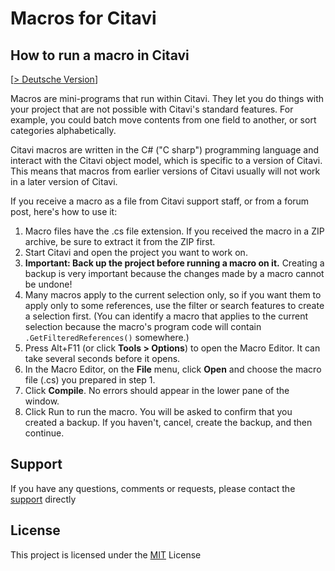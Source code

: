 # Macros for Citavi

## How to run a macro in Citavi
[[> Deutsche Version](readme.de.md)]

Macros are mini-programs that run within Citavi. They let you do things with your project that are not possible with Citavi's standard features. For example, you could batch move contents from one field to another, or sort categories alphabetically.

Citavi macros are written in the C# ("C sharp") programming language and interact with the Citavi object model, which is specific to a version of Citavi. This means that macros from earlier versions of Citavi usually will not work in a later version of Citavi.

If you receive a macro as a file from Citavi support staff, or from a forum post, here's how to use it:

1. Macro files have the .cs file extension. If you received the macro in a ZIP archive, be sure to extract it from the ZIP first.
1. Start Citavi and open the project you want to work on.
1. **Important: Back up the project before running a macro on it.**  Creating a backup is very important because the changes made by a macro cannot be undone!
1. Many macros apply to the current selection only, so if you want them to apply only to some references, use the filter or search features to create a selection first. (You can identify a macro that applies to the current selection because the macro's program code will contain `.GetFilteredReferences()` somewhere.)
1. Press Alt+F11 (or click **Tools > Options**) to open the Macro Editor. It can take several seconds before it opens.
1. In the Macro Editor, on the **File** menu, click **Open** and choose the macro file (.cs) you prepared in step 1.
1. Click **Compile**. No errors should appear in the lower pane of the window. 
1. Click Run to run the macro. You will be asked to confirm that you created a backup. If you haven't, cancel, create the backup, and then continue.

## Support

If you have any questions, comments or requests, please contact the [support](https://www.citavi.com/en/support/overview) directly

## License

This project is licensed under the [MIT](LICENSE) License
